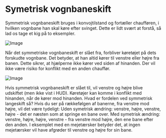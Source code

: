 # Symetrisk vognbaneskift


Symmetrisk vognbaneskift bruges i konvojtilstand og fortæller chaufføren, i hvilken vognbane han skal køre efter svinget.
Dette er lidt svært at forstå, så lad os tage et kig på to eksempler.

![Image](assets/regularchange_0_0_1020_765.png)


Når det symmetriske vognbaneskift er slået fra, forbliver køretøjet på dets forskudte vognbane.
Det betyder, at han altid kører til venstre eller højre fra banen.
Dette sikrer, at hjælperne ikke kører ved siden af ​​hinanden.
Der vil ikke være risiko for konflikt med en anden chauffør.


![Image](assets/symetricchange_0_0_1020_765.png)


Hvis symmetrisk vognbaneskift er slået til, vil venstre og højre blive udskiftet (men ikke vist i HUD).
Køretøjer kan komme i konflikt med hinanden, når de kører mod hinanden.
Hvad er fordelen ved symmetrisk langeskift så?
Hvis du ser på rækkefølgen af ​​banerne, fra venstre mod højre, vil det være tydeligt:
Uden symetrisk ændring: venstre, højre, venstre, højre - det er næsten som at springe en bane over.
Med symetrisk ændring: venstre, højre, højre, venstre - fra venstre mod højre, den ene bane efter den anden.
I eksemplet med en mejetærsker betyder det, at ingen mejetærsker vil have afgrøder til venstre og højre for sin bane.

